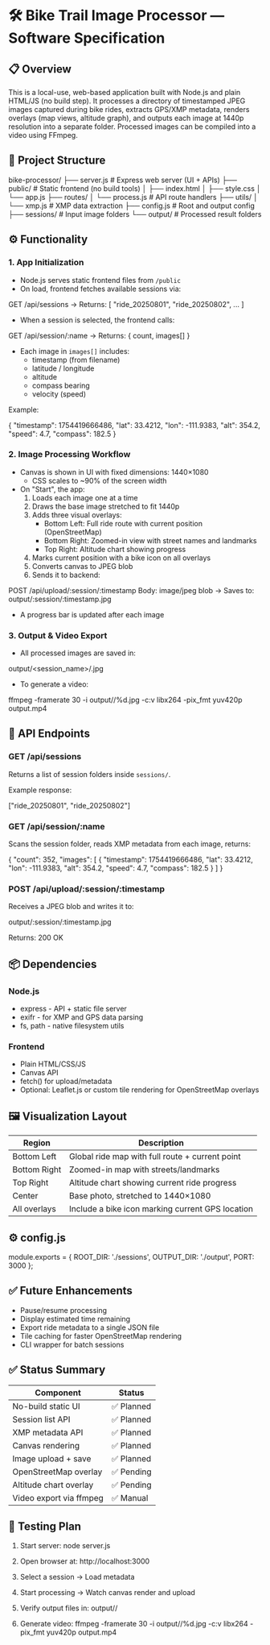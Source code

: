 # 🛠️ Bike Trail Image Processor — Software Specification

## 📋 Overview

This is a local-use, web-based application built with Node.js and plain HTML/JS (no build step). It processes a directory of timestamped JPEG images captured during bike rides, extracts GPS/XMP metadata, renders overlays (map views, altitude graph), and outputs each image at 1440p resolution into a separate folder. Processed images can be compiled into a video using FFmpeg.

## 📁 Project Structure

bike-processor/
├── server.js                # Express web server (UI + APIs)
├── public/                  # Static frontend (no build tools)
│   ├── index.html
│   ├── style.css
│   └── app.js
├── routes/
│   └── process.js           # API route handlers
├── utils/
│   └── xmp.js               # XMP data extraction
├── config.js                # Root and output config
├── sessions/                # Input image folders
└── output/                  # Processed result folders

## ⚙️ Functionality

### 1. App Initialization

- Node.js serves static frontend files from `/public`
- On load, frontend fetches available sessions via:

GET /api/sessions
→ Returns: [ "ride_20250801", "ride_20250802", ... ]

- When a session is selected, the frontend calls:

GET /api/session/:name
→ Returns: { count, images[] }

- Each image in `images[]` includes:
  - timestamp (from filename)
  - latitude / longitude
  - altitude
  - compass bearing
  - velocity (speed)

Example:

{
  "timestamp": 1754419666486,
  "lat": 33.4212,
  "lon": -111.9383,
  "alt": 354.2,
  "speed": 4.7,
  "compass": 182.5
}

### 2. Image Processing Workflow

- Canvas is shown in UI with fixed dimensions: 1440×1080
  - CSS scales to ~90% of the screen width
- On "Start", the app:
  1. Loads each image one at a time
  2. Draws the base image stretched to fit 1440p
  3. Adds three visual overlays:
     - Bottom Left: Full ride route with current position (OpenStreetMap)
     - Bottom Right: Zoomed-in view with street names and landmarks
     - Top Right: Altitude chart showing progress
  4. Marks current position with a bike icon on all overlays
  5. Converts canvas to JPEG blob
  6. Sends it to backend:

POST /api/upload/:session/:timestamp
Body: image/jpeg blob
→ Saves to: output/:session/:timestamp.jpg

- A progress bar is updated after each image

### 3. Output & Video Export

- All processed images are saved in:

output/<session_name>/<timestamp>.jpg

- To generate a video:

ffmpeg -framerate 30 -i output/<session>/%d.jpg -c:v libx264 -pix_fmt yuv420p output.mp4

## 🔌 API Endpoints

### GET /api/sessions

Returns a list of session folders inside `sessions/`.

Example response:

["ride_20250801", "ride_20250802"]

### GET /api/session/:name

Scans the session folder, reads XMP metadata from each image, returns:

{
  "count": 352,
  "images": [
    {
      "timestamp": 1754419666486,
      "lat": 33.4212,
      "lon": -111.9383,
      "alt": 354.2,
      "speed": 4.7,
      "compass": 182.5
    }
  ]
}

### POST /api/upload/:session/:timestamp

Receives a JPEG blob and writes it to:

output/:session/:timestamp.jpg

Returns: 200 OK

## 📦 Dependencies

### Node.js

- express - API + static file server
- exifr - for XMP and GPS data parsing
- fs, path - native filesystem utils

### Frontend

- Plain HTML/CSS/JS
- Canvas API
- fetch() for upload/metadata
- Optional: Leaflet.js or custom tile rendering for OpenStreetMap overlays

## 🖼️ Visualization Layout

| Region         | Description                                       |
|----------------|---------------------------------------------------|
| Bottom Left    | Global ride map with full route + current point   |
| Bottom Right   | Zoomed-in map with streets/landmarks              |
| Top Right      | Altitude chart showing current ride progress      |
| Center         | Base photo, stretched to 1440×1080                |
| All overlays   | Include a bike icon marking current GPS location  |

## ⚙️ config.js

module.exports = {
  ROOT_DIR: './sessions',
  OUTPUT_DIR: './output',
  PORT: 3000
};

## ✅ Future Enhancements

- Pause/resume processing
- Display estimated time remaining
- Export ride metadata to a single JSON file
- Tile caching for faster OpenStreetMap rendering
- CLI wrapper for batch sessions

## ✅ Status Summary

| Component              | Status     |
|------------------------|------------|
| No-build static UI     | ✅ Planned |
| Session list API       | ✅ Planned |
| XMP metadata API       | ✅ Planned |
| Canvas rendering       | ✅ Planned |
| Image upload + save    | ✅ Planned |
| OpenStreetMap overlay  | ✅ Pending |
| Altitude chart overlay | ✅ Pending |
| Video export via ffmpeg| ✅ Manual  |

## 🧪 Testing Plan

1. Start server:
   node server.js

2. Open browser at:
   http://localhost:3000

3. Select a session → Load metadata

4. Start processing → Watch canvas render and upload

5. Verify output files in:
   output/<session>/

6. Generate video:
   ffmpeg -framerate 30 -i output/<session>/%d.jpg -c:v libx264 -pix_fmt yuv420p output.mp4
